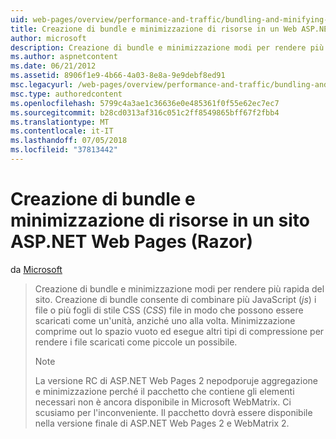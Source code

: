 ```yaml
---
uid: web-pages/overview/performance-and-traffic/bundling-and-minifying-assets-in-an-aspnet-web-pages-razor-site
title: Creazione di bundle e minimizzazione di risorse in un Web ASP.NET le pagine del sito (Razor) | Microsoft Docs
author: microsoft
description: Creazione di bundle e minimizzazione modi per rendere più rapida del sito. Creazione di bundle consente di combinare più file JavaScript (js) o più fogli di stile CSS (...
ms.author: aspnetcontent
ms.date: 06/21/2012
ms.assetid: 8906f1e9-4b66-4a03-8e8a-9e9debf8ed91
msc.legacyurl: /web-pages/overview/performance-and-traffic/bundling-and-minifying-assets-in-an-aspnet-web-pages-razor-site
msc.type: authoredcontent
ms.openlocfilehash: 5799c4a3ae1c36636e0e485361f0f55e62ec7ec7
ms.sourcegitcommit: b28cd0313af316c051c2ff8549865bff67f2fbb4
ms.translationtype: MT
ms.contentlocale: it-IT
ms.lasthandoff: 07/05/2018
ms.locfileid: "37813442"
---
```

<a name="bundling-and-minifying-assets-in-an-aspnet-web-pages-razor-site"></a>Creazione di bundle e minimizzazione di risorse in un sito ASP.NET Web Pages (Razor)
====================
da [Microsoft](https://github.com/microsoft)

> Creazione di bundle e minimizzazione modi per rendere più rapida del sito. Creazione di bundle consente di combinare più JavaScript (*js*) i file o più fogli di stile CSS (*CSS*) file in modo che possono essere scaricati come un'unità, anziché uno alla volta. Minimizzazione comprime out lo spazio vuoto ed esegue altri tipi di compressione per rendere i file scaricati come piccole un possibile.
> 
> > [!NOTE]
> > La versione RC di ASP.NET Web Pages 2 nepodporuje aggregazione e minimizzazione perché il pacchetto che contiene gli elementi necessari non è ancora disponibile in Microsoft WebMatrix. Ci scusiamo per l'inconveniente. Il pacchetto dovrà essere disponibile nella versione finale di ASP.NET Web Pages 2 e WebMatrix 2.
